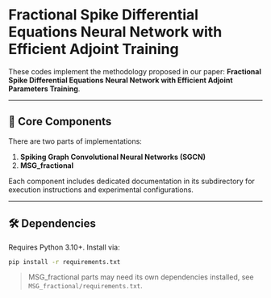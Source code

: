 # Fractional Spike Differential Equations Neural Network with Efficient Adjoint Training

These codes implement the methodology proposed in our paper: **Fractional Spike Differential Equations Neural Network with Efficient Adjoint Parameters Training**.

---

## 📌 Core Components
There are two parts of implementations:

1. **Spiking Graph Convolutional Neural Networks (SGCN)**  
2. **MSG_fractional**  

Each component includes dedicated documentation in its subdirectory for execution instructions and experimental configurations.

---

## 🛠️ Dependencies
Requires Python 3.10+. Install via:
```bash
pip install -r requirements.txt
```

> MSG_fractional parts may need its own dependencies installed, see `MSG_fractional/requirements.txt`.
